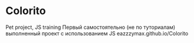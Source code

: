 # Colorito
Pet project, JS training
Первый самостоятельно (не по туториалам) выполненный проект с использованием JS
eazzzymax.github.io/Colorito
